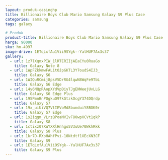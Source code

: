 ```yaml
---
layout: produk-casinghp
title: Billionaire Boys Club Mario Samsung Galaxy S9 Plus Case
categories: samsung
tags: galaxy

# Produk
product-title: Billionaire Boys Club Mario Samsung Galaxy S9 Plus Case
harga: 90000
sku: hn-4997
image-drive: 1ETqLxfAu1Vii9SYgk--YalHUF7Ax3s37
gallery:
  - url: 1z7lXqmxPIW_1lRTERIIjAEaCYu0RuaGo
    title: Galaxy Note 8
  - url: 1WpFZkkmwFALitOJpGKTL3Y7oudS4IJ3_
    title: Galaxy S6
  - url: 1WIQuRCmij8psV5DrRG4lqwN8WqFe9TbL
    title: Galaxy S6 Edge
  - url: 14y6NQpRAopXYdVpDiyTJgENWeejUvLLG
    title: Galaxy S6 Edge Plus
  - url: 19SPmnBnPOgkuO97kGtzkOcgY374DQrdp
    title: Galaxy S7
  - url: 19x_uiUiVQ7VtIEVoMd8bunduiY8BOK0r
    title: Galaxy S7 Edge
  - url: 1s2iqgm_VLrzQPoaMVIvF80wpXCVt1qkP
    title: Galaxy S8
  - url: 1ctixz07XuYXXlHnhgo5V3uUe70WkhRkk
    title: Galaxy S8 Plus
  - url: 1kr7D-RXoHAhfPvi-10Ntdtf1XEcXN3CF
    title: Galaxy S9
  - url: 1ETqLxfAu1Vii9SYgk--YalHUF7Ax3s37
    title: Galaxy S9 Plus
---
```


